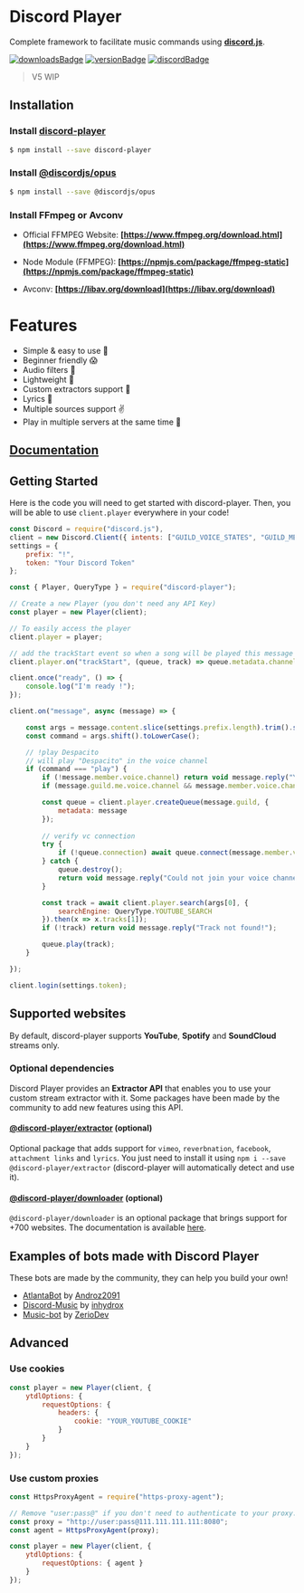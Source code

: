 # Discord Player
Complete framework to facilitate music commands using **[discord.js](https://discord.js.org)**.

[![downloadsBadge](https://img.shields.io/npm/dt/discord-player?style=for-the-badge)](https://npmjs.com/discord-player)
[![versionBadge](https://img.shields.io/npm/v/discord-player?style=for-the-badge)](https://npmjs.com/discord-player)
[![discordBadge](https://img.shields.io/discord/558328638911545423?style=for-the-badge&color=7289da)](https://androz2091.fr/discord)

> V5 WIP

## Installation

### Install **[discord-player](https://npmjs.com/package/discord-player)**

```sh
$ npm install --save discord-player
```

### Install **[@discordjs/opus](https://npmjs.com/package/@discordjs/opus)**

```sh
$ npm install --save @discordjs/opus
```

### Install FFmpeg or Avconv
- Official FFMPEG Website: **[https://www.ffmpeg.org/download.html](https://www.ffmpeg.org/download.html)**

- Node Module (FFMPEG): **[https://npmjs.com/package/ffmpeg-static](https://npmjs.com/package/ffmpeg-static)**

- Avconv: **[https://libav.org/download](https://libav.org/download)**

# Features
- Simple & easy to use 🤘
- Beginner friendly 😱
- Audio filters 🎸
- Lightweight 🛬
- Custom extractors support 🌌
- Lyrics 📃
- Multiple sources support ✌
- Play in multiple servers at the same time 🚗

## [Documentation](https://discord-player.js.org)

## Getting Started

Here is the code you will need to get started with discord-player. Then, you will be able to use `client.player` everywhere in your code!

```js
const Discord = require("discord.js"),
client = new Discord.Client({ intents: ["GUILD_VOICE_STATES", "GUILD_MESSAGES", "GUILDS"] }),
settings = {
    prefix: "!",
    token: "Your Discord Token"
};

const { Player, QueryType } = require("discord-player");

// Create a new Player (you don't need any API Key)
const player = new Player(client);

// To easily access the player
client.player = player;

// add the trackStart event so when a song will be played this message will be sent
client.player.on("trackStart", (queue, track) => queue.metadata.channel.send(`Now playing ${track.title}...`))

client.once("ready", () => {
    console.log("I'm ready !");
});

client.on("message", async (message) => {

    const args = message.content.slice(settings.prefix.length).trim().split(/ +/g);
    const command = args.shift().toLowerCase();

    // !play Despacito
    // will play "Despacito" in the voice channel
    if (command === "play") {
        if (!message.member.voice.channel) return void message.reply("You are not in a voice channel!");
        if (message.guild.me.voice.channel && message.member.voice.channelID !== message.guild.me.voice.channelID) return void message.reply("You are not in my voice channel!");

        const queue = client.player.createQueue(message.guild, {
            metadata: message
        });
        
        // verify vc connection
        try {
            if (!queue.connection) await queue.connect(message.member.voice.channel);
        } catch {
            queue.destroy();
            return void message.reply("Could not join your voice channel!");
        }

        const track = await client.player.search(args[0], {
            searchEngine: QueryType.YOUTUBE_SEARCH
        }).then(x => x.tracks[1]);
        if (!track) return void message.reply("Track not found!");

        queue.play(track);
    }

});

client.login(settings.token);
```

## Supported websites

By default, discord-player supports **YouTube**, **Spotify** and **SoundCloud** streams only.

### Optional dependencies

Discord Player provides an **Extractor API** that enables you to use your custom stream extractor with it. Some packages have been made by the community to add new features using this API.

#### [@discord-player/extractor](https://github.com/Snowflake107/discord-player-extractors) (optional)

Optional package that adds support for `vimeo`, `reverbnation`, `facebook`, `attachment links` and `lyrics`.
You just need to install it using `npm i --save @discord-player/extractor` (discord-player will automatically detect and use it).

#### [@discord-player/downloader](https://github.com/DevSnowflake/discord-player-downloader) (optional)

`@discord-player/downloader` is an optional package that brings support for +700 websites. The documentation is available [here](https://github.com/DevSnowflake/discord-player-downloader).

## Examples of bots made with Discord Player

These bots are made by the community, they can help you build your own!

* [AtlantaBot](https://github.com/Androz2091/AtlantaBot) by [Androz2091](https://github.com/Androz2091)
* [Discord-Music](https://github.com/inhydrox/discord-music) by [inhydrox](https://github.com/inhydrox)
* [Music-bot](https://github.com/ZerioDev/Music-bot) by [ZerioDev](https://github.com/ZerioDev)

## Advanced

### Use cookies

```js
const player = new Player(client, {
    ytdlOptions: {
        requestOptions: {
            headers: {
                cookie: "YOUR_YOUTUBE_COOKIE"
            }
        }
    }
});
```

### Use custom proxies

```js
const HttpsProxyAgent = require("https-proxy-agent");

// Remove "user:pass@" if you don't need to authenticate to your proxy.
const proxy = "http://user:pass@111.111.111.111:8080";
const agent = HttpsProxyAgent(proxy);

const player = new Player(client, {
    ytdlOptions: {
        requestOptions: { agent }
    }
});
```
